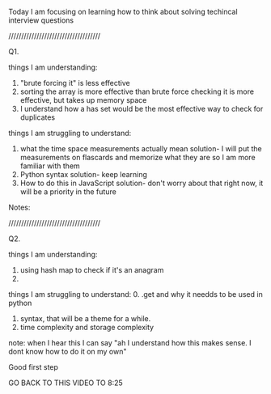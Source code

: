 Today I am focusing on learning how to think about solving techincal interview questions

////////////////////////////////////

Q1.

things I am understanding:

1. "brute forcing it" is less effective
2. sorting the array is more effective than brute force checking it is more effective, but takes up memory space
3. I understand how a has set would be the most effective way to check for duplicates

things I am struggling to understand:

1. what the time space measurements actually mean
   solution- I will put the measurements on flascards and memorize what they are so I am more familiar with them
2. Python syntax
   solution- keep learning
3. How to do this in JavaScript
   solution- don't worry about that right now, it will be a priority in the future

Notes:

////////////////////////////////////

Q2.

things I am understanding:

1. using hash map to check if it's an anagram
2.

things I am struggling to understand: 0. .get and why it needds to be used in python

1. syntax, that will be a theme for a while.
2. time complexity and storage complexity

note: when I hear this I can say "ah I understand how this makes sense. I dont know how to do it on my own"

Good first step

GO BACK TO THIS VIDEO TO 8:25
